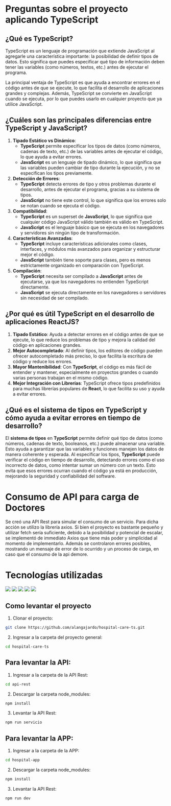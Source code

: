 # Preguntas sobre el proyecto aplicando TypeScript

## ¿Qué es TypeScript?
TypeScript es un lenguaje de programación que extiende JavaScript al agregarle una característica importante: la posibilidad de definir tipos de datos. Esto significa que puedes especificar qué tipo de información deben tener las variables (como números, textos, etc.) antes de ejecutar el programa.

La principal ventaja de TypeScript es que ayuda a encontrar errores en el código antes de que se ejecute, lo que facilita el desarrollo de aplicaciones grandes y complejas. Además, TypeScript se convierte en JavaScript cuando se ejecuta, por lo que puedes usarlo en cualquier proyecto que ya utilice JavaScript.

## ¿Cuáles son las principales diferencias entre TypeScript y JavaScript?
1. **Tipado Estático vs Dinámico**: 
   - **TypeScript** permite especificar los tipos de datos (como números, cadenas de texto, etc.) de las variables antes de ejecutar el código, lo que ayuda a evitar errores.
   - **JavaScript** es un lenguaje de tipado dinámico, lo que significa que las variables pueden cambiar de tipo durante la ejecución, y no se especifican los tipos previamente.
2. **Detección de Errores**:
   - **TypeScript** detecta errores de tipo y otros problemas durante el desarrollo, antes de ejecutar el programa, gracias a su sistema de tipos.
   - **JavaScript** no tiene este control, lo que significa que los errores solo se notan cuando se ejecuta el código.
3. **Compatibilidad**:
   - **TypeScript** es un superset de **JavaScript**, lo que significa que cualquier código JavaScript válido también es válido en TypeScript.
   - **JavaScript** es el lenguaje básico que se ejecuta en los navegadores y servidores sin ningún tipo de transformación.
4. **Características Avanzadas**:
   - **TypeScript** incluye características adicionales como clases, interfaces, y módulos más avanzados para organizar y estructurar mejor el código.
   - **JavaScript** también tiene soporte para clases, pero es menos estrictamente organizado en comparación con TypeScript.
5. **Compilación**:
   - **TypeScript** necesita ser compilado a **JavaScript** antes de ejecutarse, ya que los navegadores no entienden TypeScript directamente.
   - **JavaScript** se ejecuta directamente en los navegadores o servidores sin necesidad de ser compilado.

## ¿Por qué es útil TypeScript en el desarrollo de aplicaciones ReactJS?
1. **Tipado Estático**: Ayuda a detectar errores en el código antes de que se ejecute, lo que reduce los problemas de tipo y mejora la calidad del código en aplicaciones grandes.
2. **Mejor Autocompletado**: Al definir tipos, los editores de código pueden ofrecer autocompletado más preciso, lo que facilita la escritura de código y reduce los errores.
3. **Mayor Mantenibilidad**: Con **TypeScript**, el código es más fácil de entender y mantener, especialmente en proyectos grandes o cuando varias personas trabajan en el mismo código.
4. **Mejor Integración con Librerías**: TypeScript ofrece tipos predefinidos para muchas librerías populares de **React**, lo que facilita su uso y ayuda a evitar errores.

## ¿Qué es el sistema de tipos en TypeScript y cómo ayuda a evitar errores en tiempo de desarrollo?
El **sistema de tipos** en **TypeScript** permite definir qué tipo de datos (como números, cadenas de texto, booleanos, etc.) puede almacenar una variable. Esto ayuda a garantizar que las variables y funciones manejen los datos de manera coherente y esperada. Al especificar los tipos, **TypeScript** puede verificar el código en tiempo de desarrollo, detectando errores como el uso incorrecto de datos, como intentar sumar un número con un texto. Esto evita que esos errores ocurran cuando el código ya está en producción, mejorando la seguridad y confiabilidad del software.

# Consumo de API para carga de Doctores

Se creó una API Rest para simular el consumo de un servicio. Para dicha acción se utilizo la librería axios. Si bien el proyecto es bastante pequeño y utilizar fetch sería suficiente, debido a la posibilidad y potencial de escalar, se implementó de immediato Axios que tiene más poder y simplicidad al momento de implementarlo. Además se controlaron errores posibles, mostrando un mensaje de error de lo ocurrido y un proceso de carga, en caso que el consumo de la api demore.

# Tecnologías utilizadas
<img src="https://img.shields.io/badge/React-20232A?style=for-the-badge&logo=react&logoColor=61DAFB" />
<img src="https://img.shields.io/badge/JavaScript-323330?style=for-the-badge&logo=javascript&logoColor=F7DF1E" />
<img src="https://img.shields.io/badge/HTML5-E34F26?style=for-the-badge&logo=html5&logoColor=white"/>
<img src="https://img.shields.io/badge/CSS3-1572B6?style=for-the-badge&logo=css3&logoColor=white"/>
<img src="https://img.shields.io/badge/Sass-CC6699?style=for-the-badge&logo=sass&l"/>


## Como levantar el proyecto

1. Clonar el proyecto:
```bash
git clone https://github.com/alangajardo/hospital-care-ts.git
```
2. Ingresar a la carpeta del proyecto general:
```bash
cd hospital-care-ts
```

## Para levantar la API:
1. Ingresar a la carpeta de la API Rest:
```bash
cd api-rest
```
2. Descargar la carpeta node_modules:
```bash
npm install
```
3. Levantar la API Rest:
```bash
npm run servicio
```

## Para levantar la APP:
1. Ingresar a la carpeta de la APP:
```bash
cd hospital-app
```
2. Descargar la carpeta node_modules:
```bash
npm install
```
3. Levantar la API Rest:
```bash
npm run dev
```